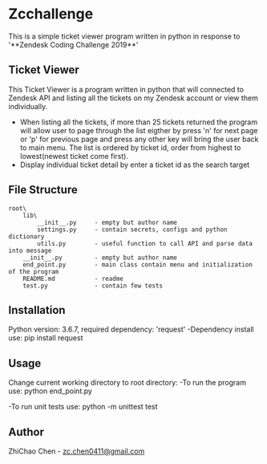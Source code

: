 # Zcchallenge
<p>This is a simple ticket viewer program written in python in response to '**Zendesk Coding Challenge 2019**'</p>


## Ticket Viewer
This Ticket Viewer is a program written in python that will connected to Zendesk API and listing all the tickets on my Zendesk account or view them individually.
- When listing all the tickets, if more than 25 tickets returned the program will allow user to page through the list eigther by press 'n' for next page or 'p' for previous page and press any other key will bring the user back to main menu. The list is ordered by ticket id, order from highest to lowest(newest ticket come first).
- Display individual ticket detail by enter a ticket id as the search target

## File Structure
    root\
        lib\
            __init__.py     - empty but author name
            settings.py     - contain secrets, configs and python dictionary
            utils.py        - useful function to call API and parse data into message
        __init__.py         - empty but author name
        end_point.py        - main class contain menu and initialization of the program
        README.md           - readme
        test.py             - contain few tests

## Installation
Python version: 3.6.7, required dependency: 'request'
-Dependency install use:
            pip install request

## Usage
Change current working directory to root directory:
-To run the program use:
            python end_point.py

-To run unit tests use:
            python -m unittest test

## Author
ZhiChao Chen - zc.chen0411@gmail.com